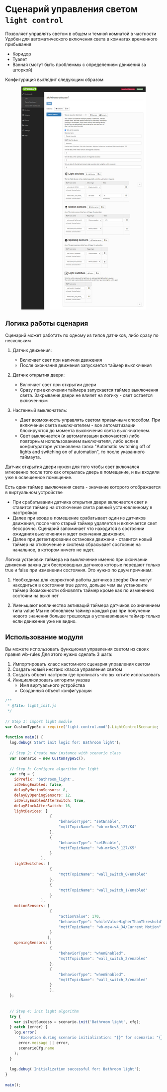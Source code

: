 # Сценарий управления светом `light control`

Позволяет управлять светом в общем и темной комнатой в частности
Удобен для автоматического включения света в комнатах временного прибывания

- Коридор
- Туалет
- Ванная (могут быть проблеммы с определением движения за шторкой)

Конфигурация выглядит следующим образом

<p align="center">
    <img width="400" src="doc/scenario-config.png" alt="Scenario config">
</p>

## Логика работы сценария

Сценарий может работать по одному из типов датчиков, либо сразу по нескольким

1) Датчик движения:
   - Включает свет при наличии движения
   - После окончания движения запускается таймер выключения

2) Датчик открытия двери:
   - Включает свет при открытии двери
   - Сразу при включении таймера запускается таймер выключения света.
     Закрывание двери не влияет на логику - свет остается включенным

3) Настенный выключатель:
   - Дает возможность управлять светом привычным способом.
     При включении света выключателем - все автоматизации блокируются до
     момента выключения света выключателем.
   - Свет выключается (и автоматизации включаются) либо повторным
     использованием выключателя, либо если в конфигураторе установлена
     галка "Automatic switching off of lights and switching on of automation",
     то после указанного таймаута.

Датчик открытия двери нужен для того чтобы свет включался мгновенно после того
как открылась дверь в помещение, и вы входили уже в освещенное помещение.

Есть один таймер выключения света - значение которого отображается
в виртуальном устройстве

- При срабатывании датчика открытия двери включается свет и ставится таймер
  на отключение света равный установленному в настройках
- Далее при входе в помешение срабатывает один из датчиков движения, после
  чего старый таймер удаляется и включается свет бессрочно. Сценарий
  запоминает что находится в состоянии ожидания выключения и ждет окончания
  движения.
- Далее при детектировании остановки движени - ставится новый таймер
  на отключение и система сбрасывает состояние на начальное, в котором ничего
  не ждет.

Логика установки таймера на выключение именно при окончании движения важна
для беспроводных датчиков которые передают только true и false при
изменении состояния. Это нужно по двум причинам:

1) Необходима для корректной работы датчиков zeegbe
   Они могут находиться в состоянии true долго, дольше чем вы установите таймер
   Возможности обновлять таймер кроме как по изменению состояни на выкл нет

2) Уменьшают колличество активаций таймера датчиков со значением типа value
   Мы не обновляем таймер каждый раз при получении нового значения больше трешхолда
   а устанавливаем таймер только если движение уже не видно.

## Использование модуля

Вы можете использовать функционал управления светом из своих правил wb-rules
Для этого нужно сделать 3 шага:

1) Импортировать класс кастомного сценария управления светом
2) Создать новый инстанс класса управления светом
3) Создать объект настроек где прописать что вы хотите использовать
4) Инициализировать алгоритм указав
   - Имя виртуального устройства
   - Созданный объект конфигурации

```js
/**
 * @file: light_init.js
 */

// Step 1: import light module
var CustomTypeSc = require('light-control.mod').LightControlScenario;

function main() {
  log.debug('Start init logic for: Bathroom light');

  // Step 2: Create new instance with scenario class
  var scenario = new CustomTypeSc();

  // Step 3: Configure algorithm for light
  var cfg = {
    idPrefix: 'bathroom_light',
    isDebugEnabled: false,
    delayByMotionSensors: 8,
    delayByOpeningSensors: 12,
    isDelayEnabledAfterSwitch: true,
    delayBlockAfterSwitch: 16,
    lightDevices: [
                    {
                        "behaviorType": "setEnable",
                        "mqttTopicName": "wb-mr6cv3_127/K4"
                    },
                    {
                        "behaviorType": "setEnable",
                        "mqttTopicName": "wb-mr6cv3_127/K5"
                    }
                ],
    lightSwitches: [
                    {
                        "mqttTopicName": "wall_switch_0/enabled"
                    },
                    {
                        "mqttTopicName": "wall_switch_1/enabled"
                    }
                ],
    motionSensors: [
                    {
                        "actionValue": 170,
                        "behaviorType": "whileValueHigherThanThreshold",
                        "mqttTopicName": "wb-msw-v4_34/Current Motion"
                    }
                   ],
    openingSensors: [
                    {
                        "behaviorType": "whenEnabled",
                        "mqttTopicName": "wall_switch_2/enabled"
                    },
                    {
                        "behaviorType": "whenEnabled",
                        "mqttTopicName": "wall_switch_3/enabled"
                    }
                    ],
  };

  
  // Step 4: init light algorithm
  try {
    var isInitSuccess = scenario.init('Bathroom light', cfg);
  } catch (error) {
    log.error(
      'Exception during scenario initialization: "{}" for scenario: "{}"', 
      error.message || error, 
      scenarioCfg.name
    );
  }

  log.debug('Initialization successful for: Bathroom light');
}

main();
```
